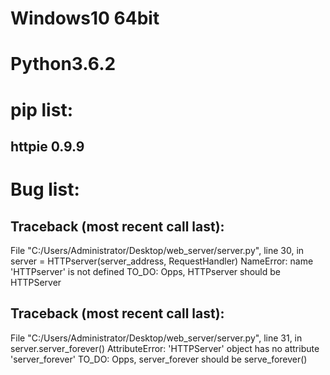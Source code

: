 # Windows10 64bit
# Python3.6.2

# pip list:
##  httpie 0.9.9

# Bug list:
## Traceback (most recent call last):
  File "C:/Users/Administrator/Desktop/web_server/server.py", line 30, in <module>
    server = HTTPserver(server_address, RequestHandler)
NameError: name 'HTTPserver' is not defined
TO_DO: Opps, HTTPserver should be HTTPServer

## Traceback (most recent call last):
  File "C:/Users/Administrator/Desktop/web_server/server.py", line 31, in <module>
    server.server_forever()
AttributeError: 'HTTPServer' object has no attribute 'server_forever'
TO_DO: Opps, server_forever should be serve_forever()


